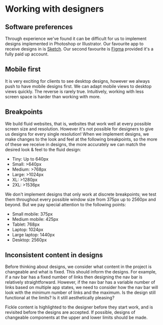 # Working with designers

## Software preferences
Through experience we've found it can be difficult for us to implement designs
implemented in Photoshop or Illustrator. Our favourite app to receive designs
in is [Sketch](https://www.sketch.com). Our second favourite is
[Figma](https://www.figma.com) provided it's a fully paid up account.

## Mobile first
It is very exciting for clients to see desktop designs, however we always push
to have mobile designs first. We can adapt mobile views to desktop views
quickly. The reverse is rarely true. Intuitively, working with less screen
space is harder than working with more.

## Breakpoints
We build fluid websites, that is, websites that work well at every possible
screen size and resolution. However it's not possible for designers to give
us designs for every single resolution! When we implement designs, we make
changes to the look and feel at the following breakpoints, so the more of
these we receive in designs, the more accurately we can match the desired
look & feel to the fluid design:

 - Tiny: Up to 640px
 - Small: >640px
 - Medium: >768px
 - Large: >1024px
 - XL: >1280px
 - 2XL: >1536px

We don't implement designs that only work at discrete breakpoints; we test them
throughout every possible window size from 375px up to 2560px and beyond. But
we pay special attention to the following points:

 - Small mobile: 375px
 - Medium mobile: 425px
 - Tablet: 768px
 - Laptop: 1024px
 - Large laptop: 1440px
 - Desktop: 2560px

## Inconsistent content in designs
Before thinking about designs, we consider what content in the project is
changeable and what is fixed. This should inform the designs. For example, if a
nav bar has a fixed number of links then designing the nav bar is relatively
straightforward. However, if the nav bar has a variable number of links based on
multiple app states, we need to consider how the nav bar will look with the
minimum number of links and the maximum. Is the design still functional at the
limits? Is it still aesthetically pleasing?

Fickle content is highlighted to the designer before they start work, and is
revisited before the designs are accepted. If possible, designs of changeable
components at the upper and lower limits should be made.
